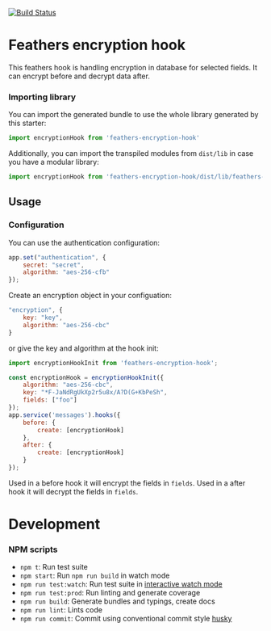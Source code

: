 [![Build Status](https://app.travis-ci.com/ydeshayes/feathers-encryption-hook.svg?branch=main)](https://app.travis-ci.com/ydeshayes/feathers-encryption-hook)
# Feathers encryption hook

This feathers hook is handling encryption in database for selected fields. It can encrypt before and decrypt data after.

### Importing library

You can import the generated bundle to use the whole library generated by this starter:

```javascript
import encryptionHook from 'feathers-encryption-hook'
```

Additionally, you can import the transpiled modules from `dist/lib` in case you have a modular library:

```javascript
import encryptionHook from 'feathers-encryption-hook/dist/lib/feathers-hook-encrypt'
```

## Usage

### Configuration

You can use the authentication configuration:

```js
app.set("authentication", {
    secret: "secret",
    algorithm: "aes-256-cfb"
});
```

Create an encryption object in your configuation:

```js
"encryption", {
    key: "key",
    algorithm: "aes-256-cbc"
}
```

 or give the key and algorithm at the hook init:
```js
import encryptionHookInit from 'feathers-encryption-hook';

const encryptionHook = encryptionHookInit({
    algorithm: "aes-256-cbc",
    key: "*F-JaNdRgUkXp2r5u8x/A?D(G+KbPeSh",
    fields: ["foo"]
});
app.service('messages').hooks({
    before: {
        create: [encryptionHook]
    },
    after: {
        create: [encryptionHook]
    }
});
```

Used in a before hook it will encrypt the fields in `fields`.
Used in a after hook it will decrypt the fields in `fields`.
# Development

### NPM scripts

 - `npm t`: Run test suite
 - `npm start`: Run `npm run build` in watch mode
 - `npm run test:watch`: Run test suite in [interactive watch mode](http://facebook.github.io/jest/docs/cli.html#watch)
 - `npm run test:prod`: Run linting and generate coverage
 - `npm run build`: Generate bundles and typings, create docs
 - `npm run lint`: Lints code
 - `npm run commit`: Commit using conventional commit style [husky](https://github.com/typicode/husky)
